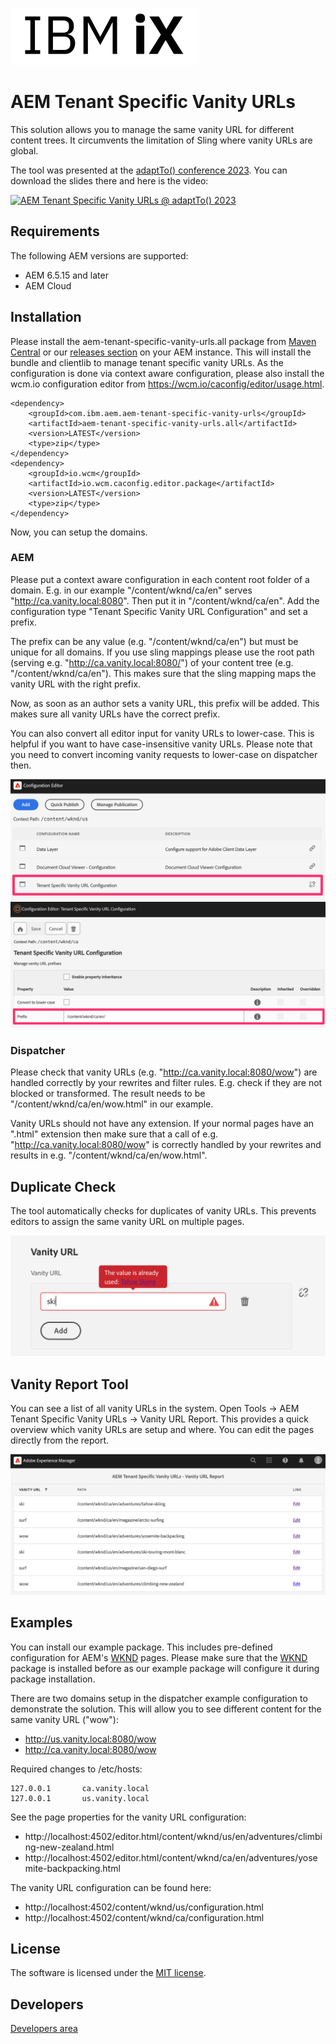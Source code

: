 ![IBM iX](docs/images/IBM_iX_logo.png)

# AEM Tenant Specific Vanity URLs

This solution allows you to manage the same vanity URL for different content trees.
It circumvents the limitation of Sling where vanity URLs are global.

The tool was presented at the [adaptTo() conference 2023](https://adapt.to/2023/schedule/tenant-specific-vanity-urls-with-aem). You can download the slides there and here is the video:

[![AEM Tenant Specific Vanity URLs @ adaptTo() 2023](https://img.youtube.com/vi/IvclYIoIEpk/0.jpg)](https://www.youtube.com/watch?v=IvclYIoIEpk "AEM Tenant Specific Vanity URLs @ adaptTo() 2023")


## Requirements

The following AEM versions are supported:
* AEM 6.5.15 and later
* AEM Cloud

## Installation

Please install the aem-tenant-specific-vanity-urls.all package from
[Maven Central](https://repo1.maven.org/maven2/com/ibm/aem/aem-tenant-specific-vanity-urls/aem-tenant-specific-vanity-urls.all/)
or our [releases section](https://github.com/IBM/aem-tenant-specific-vanity-urls/releases) on your AEM instance.
This will install the bundle and clientlib to manage tenant specific vanity URLs.
As the configuration is done via context aware configuration, please also install the wcm.io configuration editor from https://wcm.io/caconfig/editor/usage.html.

```
<dependency>
    <groupId>com.ibm.aem.aem-tenant-specific-vanity-urls</groupId>
    <artifactId>aem-tenant-specific-vanity-urls.all</artifactId>
    <version>LATEST</version>
    <type>zip</type>
</dependency>
<dependency>
    <groupId>io.wcm</groupId>
    <artifactId>io.wcm.caconfig.editor.package</artifactId>
    <version>LATEST</version>
    <type>zip</type>
</dependency>
```

Now, you can setup the domains.

### AEM

Please put a context aware configuration in each content root folder of a domain.
E.g. in our example "/content/wknd/ca/en" serves "http://ca.vanity.local:8080". Then put it in "/content/wknd/ca/en".
Add the configuration type "Tenant Specific Vanity URL Configuration" and set a prefix.

The prefix can be any value (e.g. "/content/wknd/ca/en") but must be unique for all domains. If you use sling mappings please use the root path (serving e.g. "http://ca.vanity.local:8080/") of your content tree (e.g. "/content/wknd/ca/en"). This makes sure that the sling mapping maps the vanity URL with the right prefix.

Now, as soon as an author sets a vanity URL, this prefix will be added. This makes sure all vanity URLs have the correct prefix.

You can also convert all editor input for vanity URLs to lower-case. This is helpful if you want to have case-insensitive vanity URLs. Please note that you need to convert incoming vanity requests to lower-case on dispatcher then.

![Context Aware Configuration](docs/images/caconfig1.png)
![Prefix Configuration](docs/images/caconfig2.png)

### Dispatcher

Please check that vanity URLs (e.g. "http://ca.vanity.local:8080/wow") are handled correctly by your rewrites and filter rules.
E.g. check if they are not blocked or transformed. The result needs to be "/content/wknd/ca/en/wow.html" in our example.

Vanity URLs should not have any extension. If your normal pages have an ".html" extension then make sure that
a call of e.g. "http://ca.vanity.local:8080/wow" is correctly handled by your rewrites and results in e.g. "/content/wknd/ca/en/wow.html".

## Duplicate Check

The tool automatically checks for duplicates of vanity URLs. This prevents editors to assign the same vanity URL on multiple pages.

![Duplicate found](docs/images/duplicate.png)

## Vanity Report Tool

You can see a list of all vanity URLs in the system. Open Tools ->
AEM Tenant Specific Vanity URLs -> Vanity URL Report. This provides a quick overview which vanity URLs are setup and where.
You can edit the pages directly from the report.

![Vanity URL Report](docs/images/report.png)

## Examples

You can install our example package. This includes pre-defined configuration for AEM's [WKND](https://github.com/adobe/aem-guides-wknd) pages.
Please make sure that the [WKND](https://github.com/adobe/aem-guides-wknd) package is installed before as our example package will configure it during package installation.

There are two domains setup in the dispatcher example configuration to demonstrate the solution.
This will allow you to see different content for the same vanity URL ("wow"):

* http://us.vanity.local:8080/wow
* http://ca.vanity.local:8080/wow

Required changes to /etc/hosts:

    127.0.0.1       ca.vanity.local
    127.0.0.1       us.vanity.local

See the page properties for the vanity URL configuration:

* http://localhost:4502/editor.html/content/wknd/us/en/adventures/climbing-new-zealand.html
* http://localhost:4502/editor.html/content/wknd/ca/en/adventures/yosemite-backpacking.html

The vanity URL configuration can be found here:

* http://localhost:4502/content/wknd/us/configuration.html
* http://localhost:4502/content/wknd/ca/configuration.html

## License

The software is licensed under the [MIT license](LICENSE).

## Developers

[Developers area](docs/developers.md)
